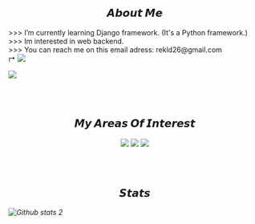 <h2 align='center'>𝘼𝙗𝙤𝙪𝙩 𝙈𝙚</h2>
   >>> I’m currently learning Django framework. (It's a Python framework.)<br>
   >>> Im interested in web backend.<br>
   >>> You can reach me on this email adress: rekld26@gmail.com <br>
    ↱ <a href='mailto:rekld26@gmail.com'> <img src="https://img.shields.io/badge/Gmail-D14836?style=for-the-badge&logo=gmail&logoColor=white"/></a> <br>
    
![](https://komarev.com/ghpvc/?username=dolpsoft&color=red)

<br><br><h2 align='center'>𝙈𝙮 𝘼𝙧𝙚𝙖𝙨 𝙊𝙛 𝙄𝙣𝙩𝙚𝙧𝙚𝙨𝙩</h2>
<p align='center'>
  
<img src ="https://img.shields.io/badge/python-000000.svg?style=for-the-badge&logo=python&logoColor=white"/>
  
<img src="https://img.shields.io/static/v1?label=&message=backend&style=for-the-badge&color=purple"/>
  
<img src="https://img.shields.io/badge/Django-000000?style=for-the-badge&logo=django&logoColor=white"/> 
  
</p>



<br><br><h2 align='center'>𝙎𝙩𝙖𝙩𝙨</h2>
<p align='center'>

<i align='center'>![Github stats 2](https://github-readme-stats.vercel.app/api?username=dolpsoft&show_icons=true&theme=radical)</p>





<!---
dolpsoft/dolpsoft is a ✨ special ✨ repository because its `README.md` (this file) appears on your GitHub profile.
You can click the Preview link to take a look at your changes.
--->

